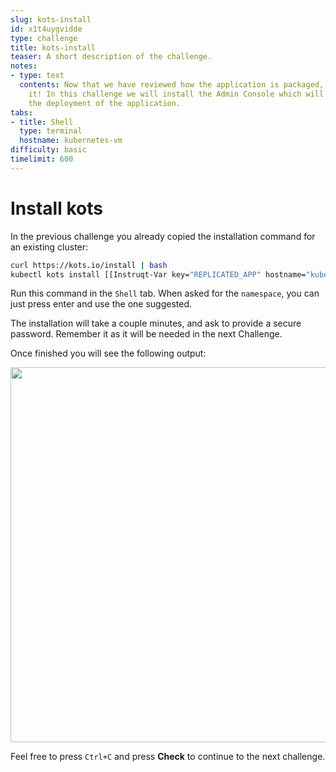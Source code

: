 ```yaml
---
slug: kots-install
id: x1t4uygvidde
type: challenge
title: kots-install
teaser: A short description of the challenge.
notes:
- type: text
  contents: Now that we have reviewed how the application is packaged, let's install
    it! In this challenge we will install the Admin Console which will help us manage
    the deployment of the application.
tabs:
- title: Shell
  type: terminal
  hostname: kubernetes-vm
difficulty: basic
timelimit: 600
---
```

 Install kots
================

In the previous challenge you already copied the installation command for an existing cluster:

```bash
curl https://kots.io/install | bash
kubectl kots install [[Instruqt-Var key="REPLICATED_APP" hostname="kubernetes-vm"]]
```

Run this command in the `Shell` tab. When asked for the `namespace`, you can just press enter and use the one suggested.


The installation will take a couple minutes, and ask to provide a secure password. Remember it as it will be needed in the next Challenge.


Once finished you will see the following output:

<p align="center"><img src="../assets/helm-vm-output.png" width=600></img></p>


Feel free to press `Ctrl+C` and press **Check** to continue to the next challenge.
